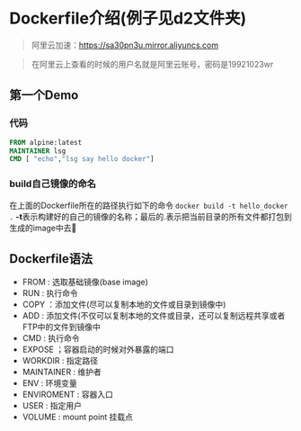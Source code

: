 # Dockerfile介绍(例子见d2文件夹)

> 阿里云加速：https://sa30pn3u.mirror.aliyuncs.com

> 在阿里云上查看的时候的用户名就是阿里云账号，密码是19921023wr


## 第一个Demo

### 代码

```Dockerfile
FROM alpine:latest
MAINTAINER lsg
CMD [ "echo","lsg say hello docker"]
```

### build自己镜像的命名

在上面的Dockerfile所在的路径执行如下的命令
`docker build -t hello_docker .`
**-t**表示构建好的自己的镜像的名称；最后的.表示把当前目录的所有文件都打包到生成的image中去

## Dockerfile语法

+ FROM       : 选取基础镜像(base image)
+ RUN        : 执行命令
+ COPY       ：添加文件(尽可以复制本地的文件或目录到镜像中)
+ ADD        : 添加文件(不仅可以复制本地的文件或目录，还可以复制远程共享或者FTP中的文件到镜像中
+ CMD        : 执行命令
+ EXPOSE     ；容器启动的时候对外暴露的端口
+ WORKDIR    : 指定路径 
+ MAINTAINER : 维护者
+ ENV        : 环境变量
+ ENVIROMENT : 容器入口
+ USER       : 指定用户
+ VOLUME     : mount point 挂载点

